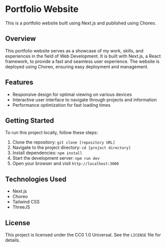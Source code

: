 # Portfolio Website

This is a portfolio website built using Next.js and published using Choreo.

## Overview

This portfolio website serves as a showcase of my work, skills, and experiences in the field of Web Development. It is built with Next.js, a React framework, to provide a fast and seamless user experience. The website is deployed using Choreo, ensuring easy deployment and management.

## Features

- Responsive design for optimal viewing on various devices
- Interactive user interface to navigate through projects and information
- Performance optimization for fast loading times

## Getting Started

To run this project locally, follow these steps:

1. Clone the repository: `git clone [repository URL]`
2. Navigate to the project directory: `cd [project directory]`
3. Install dependencies: `npm install`
4. Start the development server: `npm run dev`
5. Open your browser and visit `http://localhost:3000`

## Technologies Used

- Next.js
- Choreo
- Tailwind CSS
- ThreeJS

## License

This project is licensed under the CC0 1.0 Universal. See the `LICENSE` file for details.
